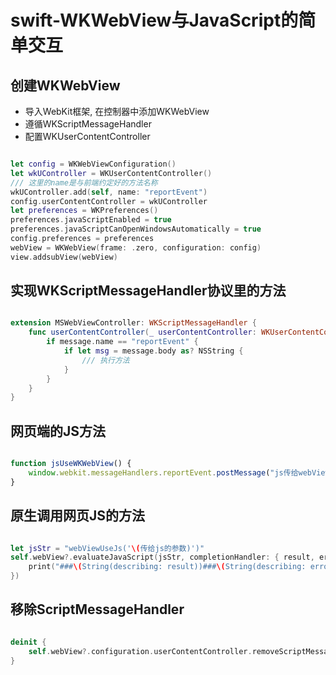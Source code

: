 # swift-WKWebView与JavaScript的简单交互

## 创建WKWebView

+ 导入WebKit框架, 在控制器中添加WKWebView
+ 遵循WKScriptMessageHandler
+ 配置WKUserContentController

``` swift

let config = WKWebViewConfiguration()
let wkUController = WKUserContentController()
///	这里的name是与前端约定好的方法名称
wkUController.add(self, name: "reportEvent")
config.userContentController = wkUController
let preferences = WKPreferences()
preferences.javaScriptEnabled = true
preferences.javaScriptCanOpenWindowsAutomatically = true
config.preferences = preferences
webView = WKWebView(frame: .zero, configuration: config)
view.addsubView(webView)

```

## 实现WKScriptMessageHandler协议里的方法

``` swift

extension MSWebViewController: WKScriptMessageHandler {
	func userContentController(_ userContentController: WKUserContentController, didReceive message: WKScriptMessage) {
		if message.name == "reportEvent" {
			if let msg = message.body as? NSString {
				///	执行方法
			}
		}
	}
}

```

## 网页端的JS方法

``` JavaScript

function jsUseWKWebView() {
	window.webkit.messageHandlers.reportEvent.postMessage("js传给webView的数据")
}

```

## 原生调用网页JS的方法

```  swift

let jsStr = "webViewUseJs('\(传给js的参数)')"
self.webView?.evaluateJavaScript(jsStr, completionHandler: { result, error in
	print("###\(String(describing: result))###\(String(describing: error))")
})

```

## 移除ScriptMessageHandler

``` swift

deinit {
	self.webView?.configuration.userContentController.removeScriptMessageHandler(forName: "submit")
}

```